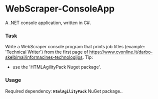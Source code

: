 # WebScraper-ConsoleApp
A .NET console application, written in C#.

### Task

Write a WebScraper console program that prints job titles (example: 'Technical Writer')
from the first page of https://www.cvonline.lt/darbo-skelbimai/informacines-technologijos.
Tip: 
  - use the 'HTMLAgilityPack Nuget package'.

### Usage

Required dependency: **`HtmlAgilityPack`** NuGet package..
